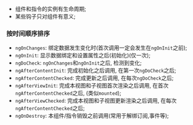 * 组件和指令的实例有生命周期;
* 某些钩子只对组件有意义;

### 按时间顺序排序
* `ngOnChanges`: 绑定数据发生变化时(首次调用一定会发生在`ngOnInit`之前);
* `ngOnInit`: 显示数据绑定和设置属性之后(初始化)(仅一次);
* `ngDoCheck`: `ngOnChanges`和`ngOnInit`之后, 检测到变化;
* `ngAfterContentInit`: 完成初始化之后调用, 在第一次`ngDoCheck`之后;
* `ngAfterContentChecked`: 完成更新之后调用, 在每次`ngDoCheck`之后;
* `ngAfterViewInit`: 完成本视图和子视图首次渲染之后调用, 在首次`ngAfterContentChecked`之后, (类似`mounted`);
* `ngAfterViewChecked`: 完成本视图和子视图更新渲染之后调用, 在每次`ngAfterContentChecked`之后;
* `ngOnDestroy`: 本组件/指令销毁之前调用(常用于解绑订阅,事件等);
